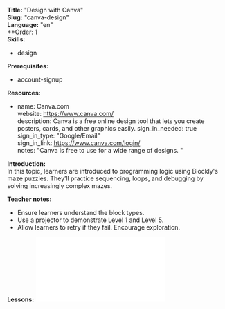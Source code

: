 **Title:** "Design with Canva"  
**Slug:** "canva-design"  
**Language:** "en"  
**Order: 1  
**Skills:**  
- design  

**Prerequisites:**  
- account-signup

**Resources:**
- name: Canva.com  
  website: https://www.canva.com/  
  description: Canva is a free online design tool that lets you create posters, cards, and other graphics easily.
  sign_in_needed: true  
  sign_in_type: "Google/Email"  
  sign_in_link: https://www.canva.com/login/  
  notes: "Canva is free to use for a wide range of designs. "  

**Introduction:**  
In this topic, learners are introduced to programming logic using Blockly's maze puzzles.
They’ll practice sequencing, loops, and debugging by solving increasingly complex mazes.

**Teacher notes:**    
- Ensure learners understand the block types.
- Use a projector to demonstrate Level 1 and Level 5.
- Allow learners to retry if they fail. Encourage exploration.

**Lessons:**
![01-lesson-canva-thank-you-card.md](./01-lesson-canva-thank-you-card.md)